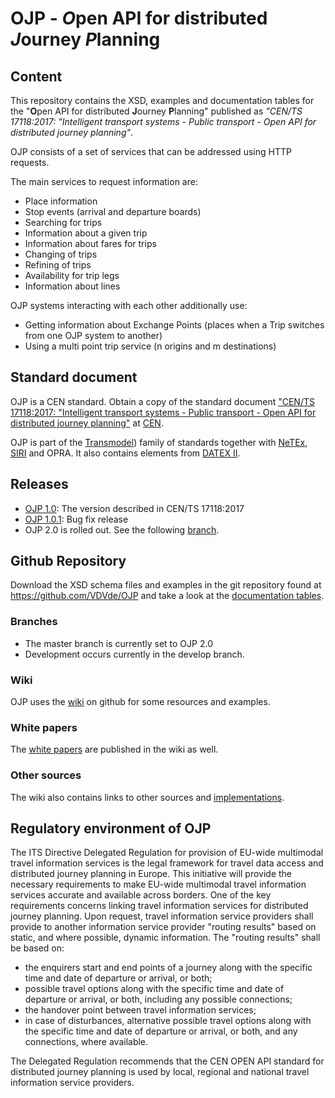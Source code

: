 
# OJP - *O*pen API for distributed *J*ourney *P*lanning

## Content
This repository contains the XSD, examples and documentation tables for the 
"**O**pen API for distributed **J**ourney **P**lanning" published as 
*"CEN/TS 17118:2017: "Intelligent transport systems - Public transport - Open API for distributed journey planning"*.

OJP consists of a set of services that can be addressed using HTTP requests.

The main services to request information are:
* Place information
* Stop events (arrival and departure boards)
* Searching for trips
* Information about a given trip
* Information about fares for trips
* Changing of trips
* Refining of trips
* Availability for trip legs
* Information about lines

OJP systems interacting with each other additionally use:
* Getting information about Exchange Points (places when a Trip switches from one OJP system to another)
* Using a multi point trip service (n origins and m destinations)


## Standard document
OJP is a CEN standard. Obtain a copy of the standard document
["CEN/TS 17118:2017: "Intelligent transport systems - Public transport - Open API for distributed journey planning"](https://standards.cen.eu/dyn/www/f?p=204:110:0::::FSP_PROJECT:62236&cs=1985DBD613F25D179FB65A73B0FDA4DB7)
at [CEN](https://www.cen.eu).

OJP is part of the [Transmodel](https://www.transmodel-cen.eu/)) family of standards together with [NeTEx](https://netex-cen.eu/), [SIRI](https://www.transmodel-cen.eu/siri-standard/)  and OPRA. It also contains elements from [DATEX II](https://datex2.eu/).

## Releases
* [OJP 1.0](https://github.com/VDVde/OJP/releases/tag/v1.0): The version described in CEN/TS 17118:2017
* [OJP 1.0.1](https://github.com/VDVde/OJP/releases/tag/v1.0.1): Bug fix release
 * OJP 2.0 is rolled out. See the following [branch](https://github.com/VDVde/OJP).

## Github Repository

Download the XSD schema files and examples in the git repository found at https://github.com/VDVde/OJP and take a look at the [documentation tables](https://vdvde.github.io/OJP/index.html).

### Branches
* The master branch is currently set to OJP 2.0 
* Development occurs currently in the develop branch.

### Wiki
OJP uses the [wiki](https://github.com/VDVde/OJP/wiki) on github for some resources and examples.

### White papers
The [white papers](https://github.com/VDVde/OJP/wiki/Whitepapers-on-OJP) are published in the wiki as well. 

### Other sources
The wiki also contains links to other sources and [implementations](https://github.com/VDVde/OJP/wiki/Implementations-and-Tests).

## Regulatory environment of OJP
The ITS Directive Delegated Regulation for provision of EU-wide multimodal travel information services is the legal framework for travel data access and distributed journey planning in Europe. This initiative will provide the necessary requirements to make EU-wide multimodal travel information services accurate and available across borders. One of the key requirements concerns linking travel information services for distributed journey planning. Upon request, travel information service providers shall provide to another information service provider "routing results" based on static, and where possible, dynamic information. The "routing results" shall be based on:
* the enquirers start and end points of a journey along with the specific time and date of departure or arrival, or both;
* possible travel options along with the specific time and date of departure or arrival, or both, including any possible connections;
* the handover point between travel information services;
* in case of disturbances, alternative possible travel options along with the specific time and date of departure or arrival, or both, and any connections, where available.

The Delegated Regulation recommends that the CEN OPEN API standard for distributed journey planning is used by local, regional and national travel information service providers.
